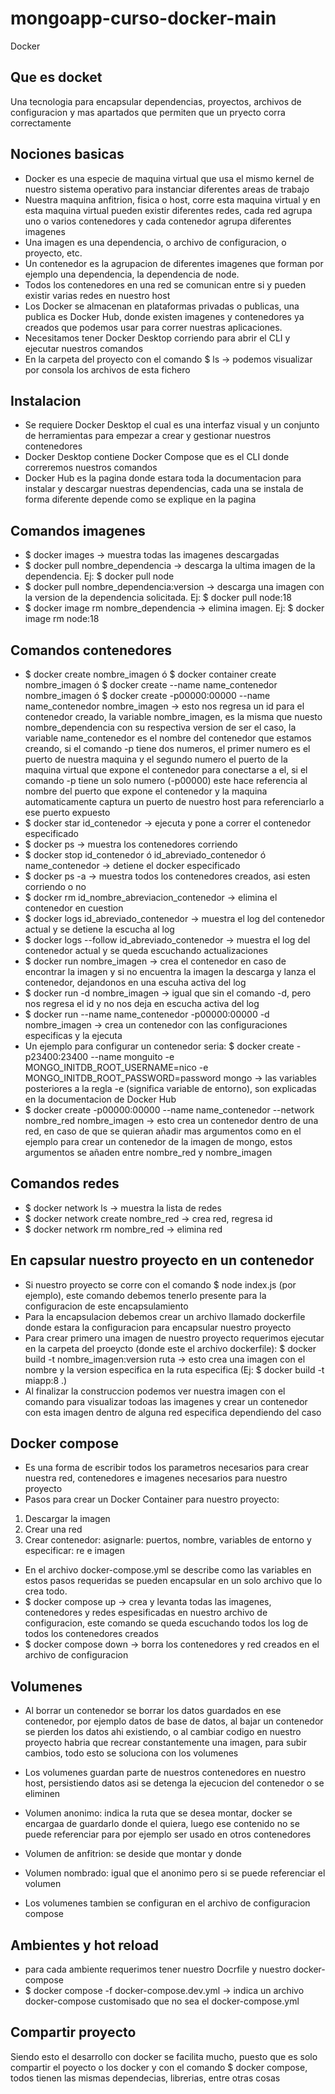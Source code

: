 # mongoapp-curso-docker-main

Docker

## Que es docket

Una tecnologia para encapsular dependencias, proyectos, archivos de configuracion y mas apartados que permiten que un pryecto corra correctamente

## Nociones basicas

- Docker es una especie de maquina virtual que usa el mismo kernel de nuestro sistema operativo para instanciar diferentes areas de trabajo
- Nuestra maquina anfitrion, fisica o host, corre esta maquina virtual y en esta maquina virtual pueden existir diferentes redes, cada red agrupa uno o varios contenedores y cada contenedor agrupa diferentes imagenes
- Una imagen es una dependencia, o archivo de configuracion, o proyecto, etc.
- Un contenedor es la agrupacion de diferentes imagenes que forman por ejemplo una dependencia, la dependencia de node.
- Todos los contenedores en una red se comunican entre si y pueden existir varias redes en nuestro host
- Los Docker se almacenan en plataformas privadas o publicas, una publica es Docker Hub, donde existen imagenes y contenedores ya creados que podemos usar para correr nuestras aplicaciones.
- Necesitamos tener Docker Desktop corriendo para abrir el CLI y ejecutar nuestros comandos
- En la carpeta del proyecto con el comando $ ls -> podemos visualizar por consola los archivos de esta fichero

## Instalacion

- Se requiere Docker Desktop el cual es una interfaz visual y un conjunto de herramientas para empezar a crear y gestionar nuestros contenedores
- Docker Desktop contiene Docker Compose que es el CLI donde correremos nuestros comandos
- Docker Hub es la pagina donde estara toda la documentacion para instalar y descargar nuestras dependencias, cada una se instala de forma diferente depende como se explique en la pagina

## Comandos imagenes

- $ docker images -> muestra todas las imagenes descargadas
- $ docker pull nombre_dependencia -> descarga la ultima imagen de la dependencia. Ej: $ docker pull node
- $ docker pull nombre_dependencia:version -> descarga una imagen con la version de la dependencia solicitada. Ej: $ docker pull node:18
- $ docker image rm nombre_dependencia -> elimina imagen. Ej: $ docker image rm node:18

## Comandos contenedores

- $ docker create nombre_imagen ó $ docker container create nombre_imagen ó $ docker create --name name_contenedor nombre_imagen ó $ docker create -p00000:00000 --name name_contenedor nombre_imagen -> esto nos regresa un id para el contenedor creado, la variable nombre_imagen, es la misma que nuesto nombre_dependencia con su respectiva version de ser el caso, la variable name_contenedor es el nombre del contenedor que estamos creando, si el comando -p tiene dos numeros, el primer numero es el puerto de nuestra maquina y el segundo numero el puerto de la maquina virtual que expone el contenedor para conectarse a el, si el comando -p tiene un solo numero (-p00000) este hace referencia al nombre del puerto que expone el contenedor y la maquina automaticamente captura un puerto de nuestro host para referenciarlo a ese puerto expuesto
- $ docker star id_contenedor -> ejecuta y pone a correr el contenedor especificado
- $ docker ps -> muestra los contenedores corriendo
- $ docker stop id_contenedor ó id_abreviado_contenedor ó name_contenedor -> detiene el docker especificado
- $ docker ps -a -> muestra todos los contenedores creados, asi esten corriendo o no
- $ docker rm id_nombre_abreviacion_contenedor -> elimina el contenedor en cuestion
- $ docker logs id_abreviado_contenedor -> muestra el log del contenedor actual y se detiene la escucha al log
- $ docker logs --follow id_abreviado_contenedor -> muestra el log del contenedor actual y se queda escuchando actualizaciones
- $ docker run nombre_imagen -> crea el contenedor en caso de encontrar la imagen y si no encuentra la imagen la descarga y lanza el contenedor, dejandonos en una escuha activa del log
- $ docker run -d nombre_imagen -> igual que sin el comando -d, pero nos regresa el id y no nos deja en escucha activa del log
- $ docker run --name name_contenedor -p00000:00000 -d nombre_imagen -> crea un contenedor con las configuraciones especificas y la ejecuta
- Un ejemplo para configurar un contenedor seria: $ docker create -p23400:23400 --name monguito -e MONGO_INITDB_ROOT_USERNAME=nico -e MONGO_INITDB_ROOT_PASSWORD=password mongo -> las variables posteriores a la regla -e (significa variable de entorno), son explicadas en la documentacion de Docker Hub
- $ docker create -p00000:00000 --name name_contenedor --network nombre_red nombre_imagen -> esto crea un contenedor dentro de una red, en caso de que se quieran añadir mas argumentos como en el ejemplo para crear un contenedor de la imagen de mongo, estos argumentos se añaden entre nombre_red y nombre_imagen

## Comandos redes

- $ docker network ls -> muestra la lista de redes
- $ docker network create nombre_red -> crea red, regresa id
- $ docker network rm nombre_red -> elimina red

## En capsular nuestro proyecto en un contenedor

- Si nuestro proyecto se corre con el comando $ node index.js (por ejemplo), este comando debemos tenerlo presente para la configuracion de este encapsulamiento
- Para la encapsulacion debemos crear un archivo llamado dockerfile donde estara la configuracion para encapsular nuestro proyecto
- Para crear primero una imagen de nuestro proyecto requerimos ejecutar en la carpeta del proeycto (donde este el archivo dockerfile): $ docker build -t nombre_imagen:version ruta -> esto crea una imagen con el nombre y la version especifica en la ruta especifica (Ej: $ docker build -t miapp:8 .)
- Al finalizar la construccion podemos ver nuestra imagen con el comando para visualizar todoas las imagenes y crear un contenedor con esta imagen dentro de alguna red especifica dependiendo del caso

## Docker compose

- Es una forma de escribir todos los parametros necesarios para crear nuestra red, contenedores e imagenes necesarios para nuestro proyecto
- Pasos para crear un Docker Container para nuestro proyecto:

1. Descargar la imagen
2. Crear una red
3. Crear contenedor: asignarle: puertos, nombre, variables de entorno y especificar: re e imagen

- En el archivo docker-compose.yml se describe como las variables en estos pasos requeridas se pueden encapsular en un solo archivo que lo crea todo.
- $ docker compose up -> crea y levanta todas las imagenes, contenedores y redes espesificadas en nuestro archivo de configuracion, este comando se queda escuchando todos los log de todos los contenedores creados
- $ docker compose down -> borra los contenedores y red creados en el archivo de configuracion

## Volumenes

- Al borrar un contenedor se borrar los datos guardados en ese contenedor, por ejemplo datos de base de datos, al bajar un contenedor se pierden los datos ahi existiendo, o al cambiar codigo en nuestro proyecto habria que recrear constantemente una imagen, para subir cambios, todo esto se soluciona con los volumenes

- Los volumenes guardan parte de nuestros contenedores en nuestro host, persistiendo datos asi se detenga la ejecucion del contenedor o se eliminen
- Volumen anonimo: indica la ruta que se desea montar, docker se encargaa de guardarlo donde el quiera, luego ese contenido no se puede referenciar para por ejemplo ser usado en otros contenedores
- Volumen de anfitrion: se deside que montar y donde
- Volumen nombrado: igual que el anonimo pero si se puede referenciar el volumen
- Los volumenes tambien se configuran en el archivo de configuracion compose

## Ambientes y hot reload

- para cada ambiente requerimos tener nuestro Docrfile y nuestro docker-compose
- $ docker compose -f docker-compose.dev.yml -> indica un archivo docker-compose customisado que no sea el docker-compose.yml

## Compartir proyecto

Siendo esto el desarrollo con docker se facilita mucho, puesto que es solo compartir el poyecto o los docker y con el comando $ docker compose, todos tienen las mismas dependecias, librerias, entre otras cosas
